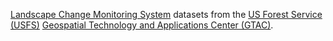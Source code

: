 [Landscape Change Monitoring System](https://www.fs.usda.gov/rmrs/tools/landscape-change-monitoring-system-lcms)
datasets from the
[US Forest Service (USFS)](https://www.fs.usda.gov/)
[Geospatial Technology and Applications Center (GTAC)](https://www.fs.usda.gov/about-agency/gtac).
